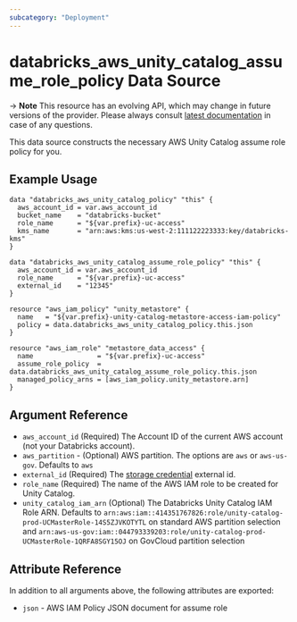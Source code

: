 ```yaml
---
subcategory: "Deployment"
---
```

# databricks_aws_unity_catalog_assume_role_policy Data Source

-> **Note** This resource has an evolving API, which may change in future versions of the provider. Please always consult [latest documentation](https://docs.databricks.com/data-governance/unity-catalog/get-started.html#configure-a-storage-bucket-and-iam-role-in-aws) in case of any questions.

This data source constructs the necessary AWS Unity Catalog assume role policy for you.

## Example Usage

```hcl
data "databricks_aws_unity_catalog_policy" "this" {
  aws_account_id = var.aws_account_id
  bucket_name    = "databricks-bucket"
  role_name      = "${var.prefix}-uc-access"
  kms_name       = "arn:aws:kms:us-west-2:111122223333:key/databricks-kms"
}

data "databricks_aws_unity_catalog_assume_role_policy" "this" {
  aws_account_id = var.aws_account_id
  role_name      = "${var.prefix}-uc-access"
  external_id    = "12345"
}

resource "aws_iam_policy" "unity_metastore" {
  name   = "${var.prefix}-unity-catalog-metastore-access-iam-policy"
  policy = data.databricks_aws_unity_catalog_policy.this.json
}

resource "aws_iam_role" "metastore_data_access" {
  name                = "${var.prefix}-uc-access"
  assume_role_policy  = data.databricks_aws_unity_catalog_assume_role_policy.this.json
  managed_policy_arns = [aws_iam_policy.unity_metastore.arn]
}
```

## Argument Reference

* `aws_account_id` (Required) The Account ID of the current AWS account (not your Databricks account).
* `aws_partition` - (Optional) AWS partition. The options are `aws` or `aws-us-gov`. Defaults to `aws`
* `external_id` (Required) The [storage credential](../resources/storage_credential.md) external id.
* `role_name` (Required) The name of the AWS IAM role to be created for Unity Catalog.
* `unity_catalog_iam_arn` (Optional) The Databricks Unity Catalog IAM Role ARN. Defaults to `arn:aws:iam::414351767826:role/unity-catalog-prod-UCMasterRole-14S5ZJVKOTYTL` on standard AWS partition selection and `arn:aws-us-gov:iam::044793339203:role/unity-catalog-prod-UCMasterRole-1QRFA8SGY15OJ` on GovCloud partition selection

## Attribute Reference

In addition to all arguments above, the following attributes are exported:

* `json` - AWS IAM Policy JSON document for assume role
